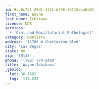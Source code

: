 ```yaml
---
id: 9cc0c731-29d1-4431-bf96-36115dca0e02
first_name: Wayne
last_name: Ichikawa
license: DDS
services:
  - 'Oral and Maxillofacial Pathologist'
category: Dentists
address: '11700 W Charleston Blvd'
city: 'Las Vegas'
state: NV
zip: '89135'
phone: '(702) 774-2400'
title: 'Wayne Ichikawa'
_geoloc:
  lat: 36.1592
  lng: -115.247
---
```

